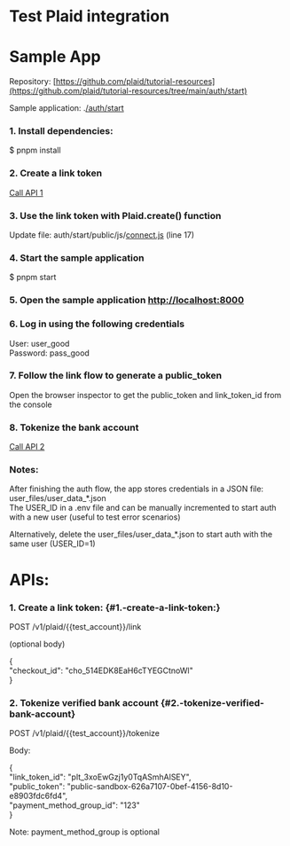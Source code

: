 # Test Plaid integration

# Sample App

Repository: [https://github.com/plaid/tutorial-resources](https://github.com/plaid/tutorial-resources/tree/main/auth/start)

Sample application: .[/auth/start](https://github.com/plaid/tutorial-resources/tree/main/auth/start)

### 1\. Install dependencies:

$ pnpm install

### 2\. Create a link token

[Call API 1](#1.-create-a-link-token:)

### 3\. Use the link token with Plaid.create() function

Update file: auth/start/public/js/[connect.js](http://connect.js) (line 17\)

### 4\. Start the sample application

$ pnpm start

### 5\. Open the sample application [http://localhost:8000](http://localhost:8000)

### 6\. Log in using the following credentials

User: user\_good  
Password: pass\_good

### 7\. Follow the link flow to generate a public\_token

Open the browser inspector to get the public\_token and link\_token\_id from the console

### 8\. Tokenize the bank account

[Call API 2](#2.-tokenize-verified-bank-account)

### Notes:

After finishing the auth flow, the app stores credentials in a JSON file: user\_files/user\_data\_\*.json  
The USER\_ID in a .env file and can be manually incremented to start auth with a new user (useful to test error scenarios)

Alternatively, delete the user\_files/user\_data\_\*.json to start auth with the same user (USER\_ID=1)

# APIs:

### 1\. Create a link token: {#1.-create-a-link-token:}

POST /v1/plaid/{{test\_account}}/link

(optional body)

{  
  "checkout\_id": "cho\_514EDK8EaH6cTYEGCtnoWl"  
}

### 2\. Tokenize verified bank account {#2.-tokenize-verified-bank-account}

POST /v1/plaid/{{test\_account}}/tokenize

Body:

{  
  "link\_token\_id": "plt\_3xoEwGzj1y0TqASmhAlSEY",  
  "public\_token": "public-sandbox-626a7107-0bef-4156-8d10-e8903fdc6fd4",  
  "payment\_method\_group\_id": "123"  
}

Note: payment\_method\_group is optional

